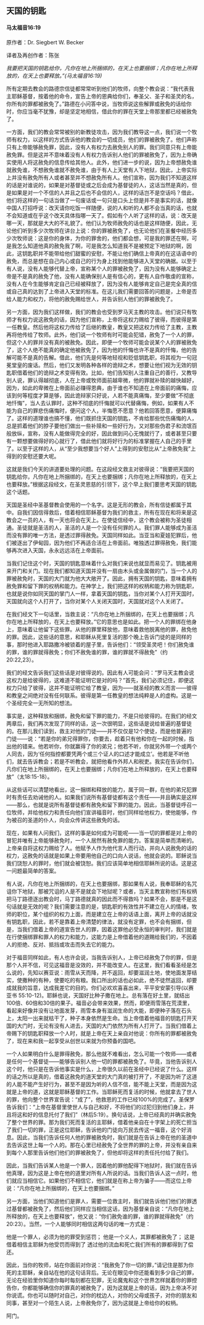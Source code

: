 ## 天国的钥匙

#### 马太福音16:19

原作者：Dr. Siegbert W. Becker

译者及再创作者：陈张

*我要把天国的钥匙给你，凡你在地上所捆绑的，在天上也要捆绑；凡你在地上所释放的，在天上也要释放。”(马太福音16:19)*

所有定期去教会的路德宗信徒都常常听到他们的牧师，向整个教会说：“我代表我主耶稣基督，按着他的命令，宣告上帝的恩典给你们，奉圣父、圣子和圣灵的名，你所有的罪都被赦免了。”路德在小问答中说，当牧师说这些解罪或赦免的话给你时，你应当毫不犹豫，却是坚定地相信，借此你的罪在天堂上帝那里都已经被赦免了。

一方面，我们的教会常常被别的新教徒攻击，因为我们教导这一点，我们说一个牧师有权力，以这样的方式告诉他的教会的一切成员，他们的罪被赦免了。他们声称只有上帝能够赦免罪，因此，没有人有权力去赦免别人的罪。我们同意只有上帝能赦免罪。但是这并不意味着没有人有权力告诉别人他们的罪被赦免了，因为上帝确实使用人将这赦免的信息传给其他人。此外，他们进一步的说，因为上帝想赦免谁就赦免谁，不想赦免谁就不赦免谁，由于有人上天堂有人下地狱，因此，上帝实际上并没有赦免所有人或者甚至并不想赦免所有人。他们宣称，因为我们不知道这样的话是对谁说的，如果是对基督徒或之后会成为基督徒的人，这话当然是真的，但是如果是对一个不信的人并且之后也不会信的人，这样的话岂不是空话吗？借此，他们将这样的一句话当做了一句废话或一句只是口头上但是并不是事实的话，就像中国人打招呼说：改天请你吃饭一样随便，说的人和听的人都不会当真的话，也就不会知道或在乎这个改天具体指哪一天了。假如有个人听了这样的话，说：改天是哪一天，那就是大大的不礼貌了。他们认为牧师赦免的话也是这样随便，因此，无论他们听到多少次牧师在讲台上说：你的罪被赦免了，也无论他们在圣餐中经历多少次牧师说：这是你的身体，为你的罪舍的，他们都会想，可是我的罪还在啊，可是我怎么知道他真的赦免我了啊，可是我怎么知道我不是被预定下地狱的啊，因此，这钥匙职并不能带给他们甜蜜的安慰，不能让他们确信上帝真的在这话语中的赦免，而总是想在自己内心或自己的行为身上找到他能够进入天堂的确据。以至于有人说，没有人能够代替上帝，宣称某个人的罪被赦免了，因为没有人能够确定上帝是不是真的赦免了他，没有人能确保别人是有信心的，更有人自作敬虔的宣称，没有人在今生能够肯定自己已经被释放了，因为没有人能够肯定自己是完全真的信或自己真的达到了上帝进入天堂的标准。在这儿我们需要回答的问题是，上帝是否给人能力和权力，将他的赦免赐给世人，并告诉别人他们的罪被赦免了。

另一方面，因为我们这样做，我们的教会也受到罗马天主教的攻击。他们说只有牧师才有权力说这赦免的话，因为他们宣称，上帝将这权力赐给了彼得，而彼得是第一任教皇。然后他将这权力传给了后继的教皇，教皇又把这权力传给了主教，主教再将他传给了牧师。此外，他们说一个牧师有时可能会犯错，赦免了一个人的罪，但这个人的罪并没有真的被赦免。因此，即便一个牧师可能会说某个人的罪被赦免了，这个人绝不能真的确定他被赦免了，因为他的忏悔也许不是真的忏悔，他的告解可能不是真的告解。借此，他们先是何等地轻视和贬低钥匙职，将其视为一句冠冕堂皇的废话。然后，他们又发明各种各样的诡辩之术，想要让他们视为无效的钥匙职借着他们的诡辩之术变得有效。比如，他们告知别人注重自己的善行，又教导别人说，罪认得越彻底，人在上帝或牧师面前越卑微，他的罪就补赎的越快越好，因为，如此的卑微在上帝面前必赚得恩典，由于谁也不知道在上帝面前的痛悔，应该到何等程度才算是够，因此诡辩家只好说，人若不能真痛悔，至少要做“不彻底地忏悔”，当人去认罪时，这种不彻底的忏悔就可以代替痛悔，例如，如果有人不能为自己的罪悲伤痛悔时，便问这个人，半悔愿不愿意？他若回答愿意，便算痛悔了。这样的道理谁也搞不懂，他们既抓住天国的钥匙，不肯给那些忧伤痛悔的人，总是抓着他们的脖子要他们做出一些补赎和一些好行为，又对那些伪君子和流氓百般放纵，宣称，没有人能做得完全的好，因此做到问心无愧就行了，或者甚至只要有一颗想要做得好的心就行了，借此他们就将好行为的标准掌握在人自己的手里了。以至于这样的人，从“至少我想要当个好人”上得到的安慰比从“上帝赦免我”上得到的安慰还要大呢。

这就是我们今天的讲道要处理的问题。在这段经文救主对彼得说：“我要把天国的钥匙给你，凡你在地上所捆绑的，在天上也要捆绑；凡你在地上所释放的，在天上也要释放。”根据这段经文，在圣灵恩慈的引领下，这个早上我们要思考天国的钥匙这个话题。

天国是圣经中圣基督教会使用的一个名字。这是无形的教会，所有信徒都属于其中。自我们因信得救后，借着相信耶稣基督为我们的救主，所有在现在和将来是这教会之一员的人，有一天也将会在天上。在使徒信经中，这个教会被称为圣徒相通。圣徒就是圣洁的人，圣洁的人是一个没有任何罪的人。我们罪人能够成为圣洁而没有罪的唯一方法，是透过罪得赦免。天国同样如此。当亚当和夏娃犯罪后，他们被逐出了伊甸园，因为他们不再适合活在上帝面前。唯独透过罪得赦免，我们能够再次进入天国，永永远远活在上帝面前。

当我们记住这个时，天国的钥匙意味着什么对我们来说也就显而易见了。钥匙被用来开门和关门。现在我们都知道天国并没有一扇由木头或金属做的门，当一个人的罪被赦免时，天国的大门就为他大大敞开了。因此，拥有天国的钥匙，意味着拥有赦免罪和留下罪的权柄和能力。在神学上，我们把这样的权柄和能力称为钥匙职，也就是说你如同天国的掌门人一样，拿着天国的钥匙，当你对某个人打开天国时，天国就向这个人打开了，当你对某个人关闭天国时，天国就对这个人关闭了。

在我们经文下一句话里，当救主说：“凡你在地上所捆绑的，在天上也要捆绑；凡你在地上所释放的，在天上也要释放。”它的意思也是如此。把一个人的罪绑在他身上，意味着让他留下这些罪。从他的罪里释放他，意味着救他脱离他的罪，赦免他的罪。因此，这些话的意思，和耶稣从死里复活的那个晚上告诉门徒的是同样的事，那时他进入耶路撒冷被锁着的屋子里，告诉他们：“领受圣灵吧！你们赦免谁的罪，谁的罪就得赦免；你们不赦免谁的罪，谁的罪就不得赦免”（约20:22,23）。

我们的经文告诉我们这些话是对彼得说的。因此有人可能会问：“罗马天主教会说这权力是给彼得的，这难道不能证明它是对的吗？”首先，我们必须记住，即便这权力只给了彼得，这并不能证明它给了教皇，因为——就圣经的教义而言——彼得和教皇之间绝对没有任何联系。彼得是第一任教皇的想法纯粹是人的虚构。这是一个圣经完全一无所知的想法。

事实是，这种释放和捆绑，赦免和留下罪的能力，不是只给彼得的。在我们的经文两章后，我们再次发现了同样的话，这一次很明显，这些话是说给普遍的基督徒的。在那儿我们读到，救主对他的门徒——并不仅仅是12个使徒，而是他普遍的门徒——说：“若是你的弟兄得罪你，你要去，趁着只有他和你在一起的时候，指出他的错来。他若听你，你就赢得了你的弟兄；他若不听，你就另外带一个或两个人同去，因为‘任何指控都要凭两个或三个证人的口述才能成立’。他若是不听他们，就去告诉教会；若是不听教会，就把他看作外邦人和税吏。我实在告诉你们，凡你们在地上所捆绑的，在天上也要捆绑；凡你们在地上所释放的，在天上也要释放”（太18:15-18）。

从这些话可以清楚地看出，这一捆绑和释放的能力，属于同一群，在他的弟兄犯罪时有责任去劝诫他的人。如果我们说所有基督徒都有这个责任——并且确实是这样——那么，也就是说所有基督徒都有赦免和留下罪的能力。因此，当基督徒呼召一位牧师，并给他权力和责任向他们宣讲福音时，他们同样给他权力，使他能够，作为被召的圣道的仆人，向会众传讲这些赦免的话。

现在，如果有人问我们，这样的事是如何成为可能呢——当一切的罪都是对上帝的冒犯并唯有上帝能够赦免时，一个人居然有赦免罪的能力。答案是简单而清晰的。上帝亲自将这权力赐给了人。他赋予人作为他代言人而行动，并向人说赦免的话的权力，这赦免的话就是如果上帝要用他自己的口向人说话，他就会说的。耶稣说当我们饶恕人的罪时，他们就会被饶恕。我们应该简单地相信耶稣所说的话。这是这一问题最简单的答案。

有人说，凡你在地上所捆绑的，在天上也要捆绑，那如果有人说，我奉耶稣的名咒诅你下地狱，那被咒诅的人是不是就会下地狱呢？或者，当天主教宣称他们有权柄把马丁路德逐出教会时，马丁路德就真的因此而不得救吗？如果不会，那是不是这句话就是无效的呢？我们需要注意的是，钥匙职的有效性并不建立在人的情绪，牧师的职位，某个组织的权力上面，而是建立在上帝的话语上面，离开上帝的话就没有钥匙职，因此，若不是靠着上帝清楚的律法，就没有定罪，也不会有捆绑，但是，当我们借着上帝的道宣告世人的罪，因着这罪他必受永恒的审判时，我们就是在行使捆绑罪和罪人的权力和能力，这能力是上帝借着他的道赐给我们的，不因着人的拒绝、反对、抵挡或攻击而失去它的能力。

对于福音同样如此，有人也许会说，当我告诉别人，上帝已经赦免了你的罪，但是那个人并不信，可见这福音是没效的，并不能改变人。在这里，我们看看圣经是怎么说的，先知以赛亚说：雨雪从天而降，并不返回，却要滋润土地，使地面发芽结实，使撒种的有种，使要吃的有粮。我口所出的话也必如此，绝不徒然返回，却要成就我的旨意，达成我差它的目的。你们必欢欢喜喜出来，平平安安蒙引导(以赛亚书 55:10-12)。耶稣也说，天国好比种子撒在地上。总有落在好土里，就结出100倍、60倍和30倍的果子。福音必会带来效果，然而，即便雨雪落在荒漠里，看起来好像并没有让地面发芽，雨雪本身有滋润生命的大能，即便种子落在石头上，太阳一出来就枯干了，种子本身依然是生命。当上帝借着他福音的钥匙打开天国的大门时，无论有没有人进去，天国的大门依然为所有人打开了。当我们借着上帝赐下的钥匙职释放一个人时，就是上帝在天上亲自对他说：你所有的罪都被赦免了，现在来和我一起享受从创世以来就为你预备的国吧。

一个人如果明白什么是罪得赦免，那么他就不难看出，怎么可能一个牧师——或者是任何一个基督徒——能够告诉别人他一切的罪都被赦免了。毕竟，当他告诉别人这个时，他只是在告诉他事实是什么，上帝很久以前在圣经中已经说了什么。这样的话之所以是真的，借着这赦免的道天堂的大门真的被打开了，不是因为听了这道的人能不能产生好行为，甚至不是因为听的人信不信，能不能上天堂，而是因为这就是上帝的道，这就是耶稣基督的工作。当耶稣死而复活的时候，他就拿去了世人的罪，他向整个世界宣告说：“成了”，他救恩的工作已经100%的完成了。圣保罗告诉我们：“上帝在基督里使世人与自己和好，不将他们的过犯归到他们身上，并且将这和好的信息托付了我们”（林后5:19）。换句话说，上帝已经真的并确实赦免了整个世界的罪。那为我们死而复活的主耶稣，借着他亲自在十字架上的死亡担当了我们一切的罪，正是这位耶稣，告诉他的门徒向万民去传这一福音，这个好消息。因此，当我们告诉任何人他的罪被赦免时，我们就是在告诉上帝在他的圣道中去告诉这世上每一个人的。那在心里已经赦免了全世界的罪的上帝，并没有亲自来到每个人那里告诉他们他们的罪被赦免了，但他却将这样的责任托付给了我们。

因此，当我们告诉某人他是一个罪人，因着他的罪他配得下地狱时，我们就在告诉他真理，因为这是上帝在他的道里对所有人所说的话。当我们告诉人这一点时，他们就应当相信它。如果他们不相信它，他们就是在称上帝为骗子——而这位上帝说：“凡你在地上所捆绑的，在天上也要捆绑。”

另一方面，当他们知道他们是罪人，需要一位救主时，我们就告诉他们他们的罪透过基督都被赦免了，然后他们同样应当相信这话，因为基督亲自说：“凡你在地上所释放的，在天上也要释放”，他又说：“你们赦免谁的罪，谁的罪就得赦免”（约20:23）。当然，一个人能够同时相信这两句话的唯一方式是：

他是一个罪人，必须为他的罪受到惩罚；
他是一个义人，其罪都被赦免了；
这是借着相信主耶稣为他受罚而得到了
透过他的流血和死亡我们所有的罪都得到了偿还。

因此，当你的牧师，站在你面前对你说：“我赦免了你一切的罪，”请记住是那为你死的主耶稣，亲自站在他的这句话背后。无论在眼见中你还能看到多少自己的罪，无论在经验里你知道你每时每刻都在犯罪，无论魔鬼和这个世界怎样就着你的罪控告你，你都能够确信你的罪真的被赦免了，因为这就是上帝的话，因为上帝决不对你说谎。你也可以随时对自己，对你的枕边人，对你的父母或孩子，对你的朋友和同事，甚至对一个陌生人说，上帝赦免你了，因为这就是上帝给你的权柄。

阿门。

